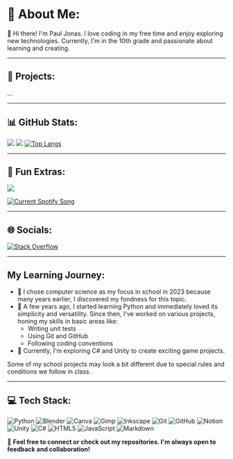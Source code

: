 # 💫 About Me:

👋 Hi there! I'm Paul Jonas. I love coding in my free time and enjoy exploring new technologies. Currently, I'm in the 10th grade and passionate about learning and creating.

---

## 🚀 Projects:
...

---

## 📊 GitHub Stats:
![](https://github-readme-stats.vercel.app/api?username=RedLion8399&theme=dark&hide_border=false&include_all_commits=true&count_private=true&show_icons=true)
![](https://github-readme-streak-stats.herokuapp.com/?user=RedLion8399&theme=dark&hide_border=false)
[![Top Langs](https://github-readme-stats.vercel.app/api/top-langs/?username=RedLion8399&theme=dark&hide_border=false)](https://github.com/RedLion8399/github-readme-stats)

---

## 🌟 Fun Extras:
[![](https://visitcount.itsvg.in/api?id=RedLion8399&icon=0&color=3)](https://visitcount.itsvg.in)


<a href="https://redlion8399.pythonanywhere.com/link">
    <picture>
        <source media="(prefers-color-scheme: light)" srcset="https://redlion8399.pythonanywhere.com/?eq_color=rainbow">
        <source media="(prefers-color-scheme: dark)" srcset="https://redlion8399.pythonanywhere.com/?eq_color=rainbow&theme=dark">
        <img src="https://redlion8399.pythonanywhere.com/?eq_color=rainbow" alt="Current Spotify Song"/>
    </picture>
</a>

---

## 🌐 Socials:
[![Stack Overflow](https://img.shields.io/badge/-Stackoverflow-FE7A16?logo=stack-overflow&logoColor=white)](https://stackoverflow.com/users/28881529) 

---

## My Learning Journey:
- 🏫 I chose computer science as my focus in school in 2023 because many years earlier, I discovered my fondness for this topic.
- 🐍 A few years ago, I started learning Python and immediately loved its simplicity and versatility. Since then, I've worked on various projects, honing my skills in basic areas like:
  - Writing unit tests
  - Using Git and GitHub
  - Following coding conventions
- 🌱 Currently, I'm exploring C# and Unity to create exciting game projects.

Some of my school projects may look a bit different due to special rules and conditions we follow in class.

---

## 💻 Tech Stack:
![Python](https://img.shields.io/badge/python-3670A0?style=for-the-badge&logo=python&logoColor=ffdd54) ![Blender](https://img.shields.io/badge/blender-%23F5792A.svg?style=for-the-badge&logo=blender&logoColor=white) ![Canva](https://img.shields.io/badge/Canva-%2300C4CC.svg?style=for-the-badge&logo=Canva&logoColor=white) ![Gimp](https://img.shields.io/badge/Gimp-657D8B?style=for-the-badge&logo=gimp&logoColor=FFFFFF) ![Inkscape](https://img.shields.io/badge/Inkscape-e0e0e0?style=for-the-badge&logo=inkscape&logoColor=080A13) ![Git](https://img.shields.io/badge/git-%23F05033.svg?style=for-the-badge&logo=git&logoColor=white) ![GitHub](https://img.shields.io/badge/github-%23121011.svg?style=for-the-badge&logo=github&logoColor=white) ![Notion](https://img.shields.io/badge/Notion-%23000000.svg?style=for-the-badge&logo=notion&logoColor=white) ![Unity](https://img.shields.io/badge/unity-%23000000.svg?style=for-the-badge&logo=unity&logoColor=white) ![C#](https://img.shields.io/badge/c%23-%23239120.svg?style=for-the-badge&logo=csharp&logoColor=white) ![HTML5](https://img.shields.io/badge/html5-%23E34F26.svg?style=for-the-badge&logo=html5&logoColor=white) ![JavaScript](https://img.shields.io/badge/javascript-%23323330.svg?style=for-the-badge&logo=javascript&logoColor=%23F7DF1E) ![Markdown](https://img.shields.io/badge/markdown-%23000000.svg?style=for-the-badge&logo=markdown&logoColor=white)

💬 **Feel free to connect or check out my repositories. I'm always open to feedback and collaboration!**
